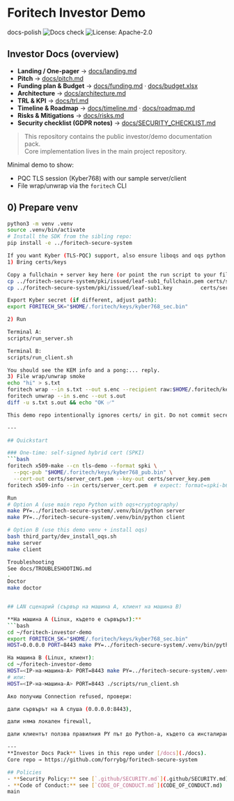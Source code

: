 # Foritech Investor Demo

docs-polish
![Docs check](https://github.com/forrybg/foritech-investor-demo/actions/workflows/docs-check.yml/badge.svg)
![License: Apache-2.0](https://img.shields.io/badge/License-Apache_2.0-blue.svg)

## Investor Docs (overview)
- **Landing / One-pager** → [docs/landing.md](docs/landing.md)
- **Pitch** → [docs/pitch.md](docs/pitch.md)
- **Funding plan & Budget** → [docs/funding.md](docs/funding.md) · [docs/budget.xlsx](docs/budget.xlsx)
- **Architecture** → [docs/architecture.md](docs/architecture.md)
- **TRL & KPI** → [docs/trl.md](docs/trl.md)
- **Timeline & Roadmap** → [docs/timeline.md](docs/timeline.md) · [docs/roadmap.md](docs/roadmap.md)
- **Risks & Mitigations** → [docs/risks.md](docs/risks.md)
- **Security checklist (GDPR notes)** → [docs/SECURITY_CHECKLIST.md](docs/SECURITY_CHECKLIST.md)

> This repository contains the public investor/demo documentation pack.  
> Core implementation lives in the main project repository.

Minimal demo to show:
- PQC TLS session (Kyber768) with our sample server/client
- File wrap/unwrap via the `foritech` CLI

## 0) Prepare venv

```bash
python3 -m venv .venv
source .venv/bin/activate
# Install the SDK from the sibling repo:
pip install -e ../foritech-secure-system

If you want Kyber (TLS-PQC) support, also ensure liboqs and oqs python are installed as per the main repo’s scripts/dev_install_oqs.sh.
1) Bring certs/keys

Copy a fullchain + server key here (or point the run script to your files):
cp ../foritech-secure-system/pki/issued/leaf-sub1_fullchain.pem certs/server_cert.pem
cp ../foritech-secure-system/pki/issued/leaf-sub1.key         certs/server_key.pem

Export Kyber secret (if different, adjust path):
export FORITECH_SK="$HOME/.foritech/keys/kyber768_sec.bin"

2) Run

Terminal A:
scripts/run_server.sh

Terminal B:
scripts/run_client.sh

You should see the KEM info and a pong:... reply.
3) File wrap/unwrap smoke
echo "hi" > s.txt
foritech wrap --in s.txt --out s.enc --recipient raw:$HOME/.foritech/keys/kyber768_pub.bin --kid demo
foritech unwrap --in s.enc --out s.out
diff -u s.txt s.out && echo "OK ✅"

This demo repo intentionally ignores certs/ in git. Do not commit secrets.

---

## Quickstart

### One-time: self-signed hybrid cert (SPKI)
```bash
foritech x509-make --cn tls-demo --format spki \
  --pqc-pub "$HOME/.foritech/keys/kyber768_pub.bin" \
  --cert-out certs/server_cert.pem --key-out certs/server_key.pem
foritech x509-info --in certs/server_cert.pem  # expect: format=spki-b64

Run
# Option A (use main repo Python with oqs+cryptography)
make PY=../foritech-secure-system/.venv/bin/python server
make PY=../foritech-secure-system/.venv/bin/python client

# Option B (use this demo venv + install oqs)
bash third_party/dev_install_oqs.sh
make server
make client

Troubleshooting
See docs/TROUBLESHOOTING.md
.
Doctor
make doctor


## LAN сценарий (сървър на машина A, клиент на машина B)

**На машина A (Linux, където е сървърът):**
```bash
cd ~/foritech-investor-demo
export FORITECH_SK="$HOME/.foritech/keys/kyber768_sec.bin"
HOST=0.0.0.0 PORT=8443 make PY=../foritech-secure-system/.venv/bin/python server

На машина B (Linux, клиент):
cd ~/foritech-investor-demo
HOST=<IP-на-машина-A> PORT=8443 make PY=../foritech-secure-system/.venv/bin/python client
# или:
HOST=<IP-на-машина-A> PORT=8443 ./scripts/run_client.sh

Ако получиш Connection refused, провери:

дали сървърът на A слуша (0.0.0.0:8443),

дали няма локален firewall,

дали клиентът ползва правилния PY път до Python-а, където са инсталирани зависимостите.

---
**Investor Docs Pack** lives in this repo under [/docs](./docs).
Core repo → https://github.com/forrybg/foritech-secure-system

## Policies
- **Security Policy:** see [`.github/SECURITY.md`](.github/SECURITY.md)
- **Code of Conduct:** see [`CODE_OF_CONDUCT.md`](CODE_OF_CONDUCT.md)
main

